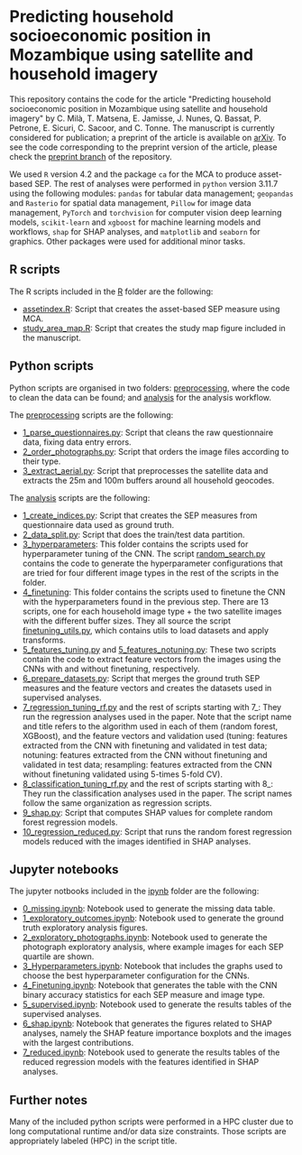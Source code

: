 # Predicting household socioeconomic position in Mozambique using satellite and household imagery

This repository contains the code for the article "Predicting household socioeconomic position in Mozambique using satellite and household imagery" by C. Milà, T. Matsena, E. Jamisse, J. Nunes, Q. Bassat, P. Petrone, E. Sicuri, C. Sacoor, and C. Tonne. The manuscript is currently considered for publication; a preprint of the article is available on [arXiv](http://arxiv.org/abs/2411.08934). To see the code corresponding to the preprint version of the article, please check the [preprint branch](https://github.com/carlesmila/SEP-Mozambique/tree/preprint) of the repository.

We used `R` version 4.2 and the package `ca` for the MCA to produce asset-based SEP. The rest of analyses were performed in `python` version 3.11.7 using the following modules: `pandas` for tabular data management; `geopandas` and `Rasterio` for spatial data management, `Pillow` for image data management, `PyTorch` and `torchvision` for computer vision deep learning models, `scikit-learn` and `xgboost` for machine learning models and workflows, `shap` for SHAP analyses, and `matplotlib` and `seaborn` for graphics. Other packages were used for additional minor tasks.


## R scripts

The R scripts included in the [R](R/) folder are the following:

* [assetindex.R](R/assetindex.R): Script that creates the asset-based SEP measure using MCA.
* [study_area_map.R](R/study_area_map.R): Script that creates the study map figure included in the manuscript.

## Python scripts

Python scripts are organised in two folders: [preprocessing](python/preprocessing), where the code to clean the data can be found; and [analysis](python/analysis) for the analysis workflow.

The [preprocessing](python/preprocessing) scripts are the following:

* [1_parse_questionnaires.py](python/preprocessing/1_parse_questionnaires.py): Script that cleans the raw questionnaire data, fixing data entry errors.
* [2_order_photographs.py](python/preprocessing/2_order_photographs.py): Script that orders the image files according to their type.
* [3_extract_aerial.py](python/preprocessing/3_extract_aerial.py): Script that preprocesses the satellite data and extracts the 25m and 100m buffers around all household geocodes.

The [analysis](python/analysis) scripts are the following:

* [1_create_indices.py](python/analysis/1_create_indices.py): Script that creates the SEP measures from questionnaire data used as ground truth.
* [2_data_split.py](python/analysis/2_data_split.py): Script that does the train/test data partition.
* [3_hyperparameters](python/analysis/3_hyperparameters): This folder contains the scripts used for hyperparameter tuning of the CNN. The script [random_search.py](python/analysis/3_hyperparameters/random_search.py) contains the code to generate the hyperparameter configurations that are tried for four different image types in the rest of the scripts in the folder.
* [4_finetuning](python/analysis/4_finetuning): This folder contains the scripts used to finetune the CNN with the hyperparameters found in the previous step. There are 13 scripts, one for each household image type + the two satellite images with the different buffer sizes. They all source the script [finetuning_utils.py](python/analysis/finetuning_utils.py), which contains utils to load datasets and apply transforms.
* [5_features_tuning.py](python/analysis/5_features_tuning.py) and [5_features_notuning.py](python/analysis/5_features_notuning.py): These two scripts contain the code to extract feature vectors from the images using the CNNs with and without finetuning, respectively.
* [6_prepare_datasets.py](python/analysis/6_prepare_datasets.py): Script that merges the ground truth SEP measures and the feature vectors and creates the datasets used in supervised analyses.
* [7_regression_tuning_rf.py](python/analysis/7_regression_tuning_rf.py) and the rest of scripts starting with 7_: They run the regression analyses used in the paper. Note that the script name and title refers to the algorithm used in each of them (random forest, XGBoost), and the feature vectors and validation used (tuning: features extracted from the CNN with finetuning and validated in test data; notuning: features extracted from the CNN without finetuning and validated in test data; resampling: features extracted from the CNN without finetuning validated using 5-times 5-fold CV).
* [8_classification_tuning_rf.py](python/analysis/8_classification_tuning_rf.py) and the rest of scripts starting with 8_: They run the classification analyses used in the paper. The script names follow the same organization as regression scripts.
* [9_shap.py](python/analysis/9_shap.py): Script that computes SHAP values for complete random forest regression models.
* [10_regression_reduced.py](python/analysis/10_regression_reduced.py): Script that runs the random forest regression models reduced with the images identified in SHAP analyses.

## Jupyter notebooks

The jupyter notbooks included in the [ipynb](ipynb/) folder are the following:

* [0_missing.ipynb](ipynb/0_missing.ipynb): Notebook used to generate the missing data table.
* [1_exploratory_outcomes.ipynb](ipynb/1_exploratory_outcomes.ipynb): Notebook used to generate the ground truth exploratory analysis figures.
* [2_exploratory_photographs.ipynb](ipynb/2_exploratory_photographs.ipynb): Notebook used to generate the photograph exploratory analysis, where example images for each SEP quartile are shown.
* [3_Hyperparameters.ipynb](ipynb/3_Hyperparameters.ipynb): Notebook that includes the graphs used to choose the best hyperparameter configuration for the CNNs.
* [4_Finetuning.ipynb](ipynb/4_Finetuning.ipynb): Notebook that generates the table with the CNN binary accuracy statistics for each SEP measure and image type.
* [5_supervised.ipynb](ipynb/5_supervised.ipynb): Notebook used to generate the results tables of the supervised analyses.
* [6_shap.ipynb](ipynb/6_shap.ipynb): Notebook that generates the figures related to SHAP analyses, namely the SHAP feature importance boxplots and the images with the largest contributions.
* [7_reduced.ipynb](ipynb/7_reduced.ipynb): Notebook used to generate the results tables of the reduced regression models with the features identified in SHAP analyses.


## Further notes

Many of the included python scripts were performed in a HPC cluster due to long computational runtime and/or data size constraints. Those scripts are appropriately labeled (HPC) in the script title. 
